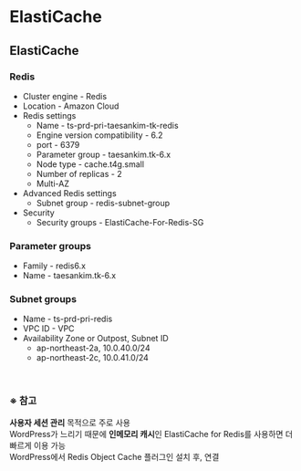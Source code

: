 # ElastiCache

## ElastiCache
### Redis
- Cluster engine - Redis
- Location - Amazon Cloud
- Redis settings
  - Name - ts-prd-pri-taesankim-tk-redis
  - Engine version compatibility - 6.2
  - port - 6379
  - Parameter group - taesankim.tk-6.x
  - Node type - cache.t4g.small
  - Number of replicas - 2
  - Multi-AZ
- Advanced Redis settings
  - Subnet group - redis-subnet-group
- Security
  - Security groups - ElastiCache-For-Redis-SG

### Parameter groups
- Family - redis6.x
- Name - taesankim.tk-6.x

### Subnet groups
- Name - ts-prd-pri-redis
- VPC ID - VPC
- Availability Zone or Outpost, Subnet ID
  - ap-northeast-2a, 10.0.40.0/24
  - ap-northeast-2c, 10.0.41.0/24

<br/>

### ※ 참고
**사용자 세션 관리** 목적으로 주로 사용  
WordPress가 느리기 때문에 **인메모리 캐시**인 ElastiCache for Redis를 사용하면 더 빠르게 이용 가능  
WordPress에서 Redis Object Cache 플러그인 설치 후, 연결
